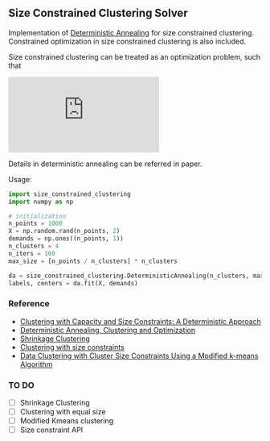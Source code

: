 ## Size Constrained Clustering Solver

Implementation of [Deterministic Annealing](http://web.eecs.umich.edu/~mayankb/docs/ClusterCap.pdf)
for size constrained clustering. Constrained optimization in size constrained clustering is also included. 

Size constrained clustering can be treated as an optimization problem, such that 

![equation](https://latex.codecogs.com/svg.latex?%5Cinline%20%5Cbegin%7Balign*%7D%20%5Cmin_%7By_i%2C%20j%20%5Cin%20%5B1%2C%20%7C%5Cmathcal%7BC%7D%7C%5D%7D%20%5Csum_%7Bi%3D1%7D%5E%7B%7C%5Cmathcal%7BR%7D%7C%7D%20p%28x_i%29%20%26%5Cleft%5C%7B%5Cmin_%7Bj%20%5Cin%20%5B1%2C%20%7C%5Cmathcal%7BC%7D%7C%5D%7D%20d%28x_i%2C%20y_j%29%20%5Cright%5C%7D%20%5C%5C%20s.t.%20%5Chspace%7B1cm%7D%20%5Csum_%7Bi%3D1%7D%5E%7B%7C%5Cmathcal%7BR%7D%7C%7D%20p%28x_i%29%5Ccdot%20z_%7Bi%2Cj%7D%20%26%5Cleq%20%5Clambda_j%20&plus;%20%5Cepsilon%2C%20%5Chspace%7B0.5cm%7D%20j%20%5Cin%20%5B1%2C%20%7C%5Cmathcal%7BC%7D%7C%5D%20%5C%5C%20%5Ctext%7Bwhere%7D%20%5Chspace%7B0.5cm%7D%20z_%7Bi%2Cj%7D%20%26%3D%20%5Cbegin%7Bcases%7D%201%20%26%5Chspace%7B0.2cm%7D%20x_i%20%5Cin%20%5Ctext%7BCluster%7D_j%20%5C%5C%200%20%26%5Chspace%7B0.2cm%7D%20%5Ctext%7Botherwise%7D%20%5Cend%7Bcases%7D%20%5C%5C%20%5Csum_%7Bj%7D%5E%7B%7C%5Cmathcal%7BC%7D%7C%7D%20%26%20%5Clambda_j%20%3D%201%20%5Chspace%7B0.2cm%7D%20%5Ctext%7Band%7D%20%5Chspace%7B0.2cm%7D%20%5Csum_%7Bj%7D%5E%7B%7C%5Cmathcal%7BC%7D%7C%7D%5Cmathcal%7BC%7D%5Ec_j%20%5Cgeq%20%7C%5Cmathcal%7BR%7D%7C%20%5Cend%7Balign*%7D)

Details in deterministic annealing can be referred in paper. 

Usage:
```python
import size_constrained_clustering
import numpy as np

# initialization
n_points = 1000
X = np.random.rand(n_points, 2)
demands = np.ones((n_points, 1))
n_clusters = 4
n_iters = 100
max_size = [n_points / n_clusters] * n_clusters

da = size_constrained_clustering.DeterministicAnnealing(n_clusters, max_size, n_iters, "l2")
labels, centers = da.fit(X, demands)
```

### Reference
* [Clustering with Capacity and Size Constraints: A Deterministic
Approach](http://web.eecs.umich.edu/~mayankb/docs/ClusterCap.pdf)
* [Deterministic Annealing, Clustering and Optimization](https://thesis.library.caltech.edu/2858/1/Rose_k_1991.pdf)
* [Shrinkage Clustering](https://www.researchgate.net/publication/322668506_Shrinkage_Clustering_A_fast_and_size-constrained_clustering_algorithm_for_biomedical_applications)
* [Clustering with size constraints](https://www.researchgate.net/publication/268292668_Clustering_with_Size_Constraints)
* [Data Clustering with Cluster Size Constraints Using a Modified k-means Algorithm](https://core.ac.uk/download/pdf/61217069.pdf)

### TO DO
* [ ] Shrinkage Clustering
* [ ] Clustering with equal size
* [ ] Modified Kmeans clustering
* [ ] Size constraint API
